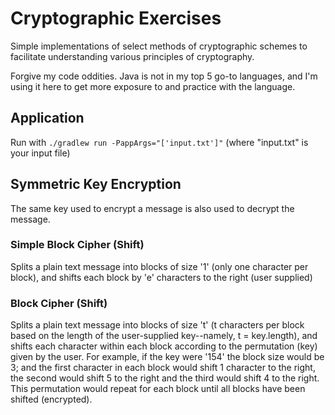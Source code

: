 # Cryptographic Exercises

Simple implementations of select methods of cryptographic schemes to facilitate understanding various principles of cryptography.

Forgive my code oddities. Java is not in my top 5 go-to languages, and I'm using it here to get more exposure to and practice with the language.

## Application

Run with `./gradlew run -PappArgs="['input.txt']"` (where "input.txt" is your input file)

## Symmetric Key Encryption

The same key used to encrypt a message is also used to decrypt the message.

### Simple Block Cipher (Shift)

Splits a plain text message into blocks of size '1' (only one character per block), and shifts each block by 'e' characters to the right (user supplied)

### Block Cipher (Shift)

Splits a plain text message into blocks of size 't' (t characters per block based on the length of the user-supplied key--namely, t = key.length), and shifts each character within each block according to the permutation (key) given by the user. For example, if the key were '154' the block size would be 3; and the first character in each block would shift 1 character to the right, the second would shift 5 to the right and the third would shift 4 to the right. This permutation would repeat for each block until all blocks have been shifted (encrypted).